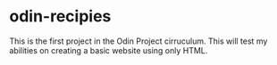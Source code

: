 # odin-recipies
This is the first project in the Odin Project cirruculum. This will test my abilities on creating a basic website using only HTML.